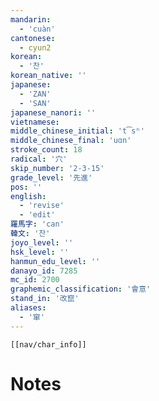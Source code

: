 ```yaml
---
mandarin:
  - 'cuàn'
cantonese:
  - cyun2
korean:
  - '찬'
korean_native: ''
japanese:
  - 'ZAN'
  - 'SAN'
japanese_nanori: ''
vietnamese:
middle_chinese_initial: 't͡sʰ'
middle_chinese_final: 'uɑn'
stroke_count: 18
radical: '穴'
skip_number: '2-3-15'
grade_level: '先進'
pos: ''
english:
  - 'revise'
  - 'edit'
羅馬字: 'can'
韓文: '찬'
joyo_level: ''
hsk_level: ''
hanmun_edu_level: ''
danayo_id: 7285
mc_id: 2700
graphemic_classification: '會意'
stand_in: '改竄'
aliases:
  - '窜'
---
```

```meta-bind-embed
[[nav/char_info]]
```

# Notes
